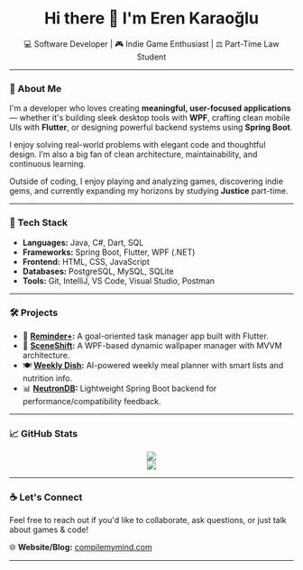 <h1 align="center">Hi there 👋 I'm Eren Karaoğlu</h1>

<p align="center">
  💻 Software Developer | 🎮 Indie Game Enthusiast | ⚖️ Part-Time Law Student
</p>

---

### 🚀 About Me

I'm a developer who loves creating **meaningful, user-focused applications** — whether it's building sleek desktop tools with **WPF**, crafting clean mobile UIs with **Flutter**, or designing powerful backend systems using **Spring Boot**.

I enjoy solving real-world problems with elegant code and thoughtful design. I’m also a big fan of clean architecture, maintainability, and continuous learning.

Outside of coding, I enjoy playing and analyzing games, discovering indie gems, and currently expanding my horizons by studying **Justice** part-time.

---

### 🧠 Tech Stack

- **Languages:** Java, C#, Dart, SQL  
- **Frameworks:** Spring Boot, Flutter, WPF (.NET)  
- **Frontend:** HTML, CSS, JavaScript  
- **Databases:** PostgreSQL, MySQL, SQLite  
- **Tools:** Git, IntelliJ, VS Code, Visual Studio, Postman

---

### 🛠️ Projects

- 🎯 **[Reminder+](https://github.com/MasterCockatoo/ReminderPlus):** A goal-oriented task manager app built with Flutter.
- 🌄 **[SceneShift](https://github.com/MasterCockatoo/SceneShift):** A WPF-based dynamic wallpaper manager with MVVM architecture.
- 🍽️ **[Weekly Dish](https://github.com/MasterCockatoo/WeeklyDish):** AI-powered weekly meal planner with smart lists and nutrition info.
- 📊 **[NeutronDB](https://github.com/MasterCockatoo/NeutronDB):** Lightweight Spring Boot backend for performance/compatibility feedback.

---

### 📈 GitHub Stats

<p align="center">
  <img src="https://github-readme-stats.vercel.app/api?username=kullaniciAdi&show_icons=true&theme=tokyonight" />
  <br/>
  <img src="https://github-readme-stats.vercel.app/api/top-langs/?username=kullaniciAdi&layout=compact&theme=tokyonight" />
</p>

---

### ☕ Let's Connect

Feel free to reach out if you'd like to collaborate, ask questions, or just talk about games & code!

🌐 **Website/Blog:** [compilemymind.com](https://compilemymind.com)

---
